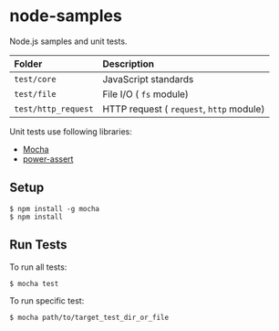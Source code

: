 node-samples
============

Node.js samples and unit tests.

| Folder| Description |
|:------|:------------|
| ``test/core`` | JavaScript standards |
| ``test/file`` | File I/O ( `fs` module) |
| ``test/http_request`` | HTTP request ( `request`, `http` module) |


Unit tests use following libraries:

- [Mocha](http://visionmedia.github.io/mocha/)
- [power-assert](https://github.com/twada/power-assert.git)

## Setup

```
$ npm install -g mocha
$ npm install
```

## Run Tests

To run all tests:

```
$ mocha test
```

To run specific test:

```
$ mocha path/to/target_test_dir_or_file
```

